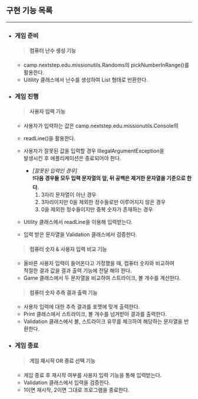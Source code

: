 ## 구현 기능 목록

---

- ### 게임 준비
  > #### 컴퓨터 난수 생성 기능
    - camp.nextstep.edu.missionutils.Randoms의 pickNumberInRange()를 활용한다.
    - Uitility 클래스에서 난수를 생성하여 List<Integer> 형태로 반환한다.
- ### 게임 진행
  > #### 사용자 입력 기능
    - 사용자가 입력하는 값은 camp.nextstep.edu.missionutils.Console의
    - readLine()을 활용한다.
    - 사용자가 잘못된 값을 입력할 경우 IllegalArgumentException을 <br>
      발생시킨 후 애플리케이션은 종료되어야 한다.
      - _[잘못된 입력인 경우]_ <br>
      ❗️**다음 경우들 모두 입력 문자열의 앞, 뒤 공백은 제거한 문자열을 기준으로 한다.**
        1. 3자리 문자열이 아닌 경우
        2. 3자리이지만 0을 제외한 정수들로만 이루어지지 않은 경우
        3. 0을 제외한 정수들이지만 중복 숫자가 존재하는 경우
        
    - Utility 클래스에서 readLine을 이용해 입력받는다.
    - 입력 받은 문자열을 Validation 클래스에서 검증한다.
  > #### 컴퓨터 숫자 & 사용자 입력 비교 기능
    - 올바른 사용자 입력이 들어온다고 가정했을 때, 컴퓨터 숫자와 비교하여 <br>
      적절한 결과 값을 결과 출력 기능에 전달 해야 한다.
    - Game 클래스에서 두 문자열을 비교하여 스트라이크, 볼 개수를 계산한다.
  > #### 컴퓨터 숫자 추측 결과 출력 기능
    - 사용자 입력에 대한 추측 결과를 포맷에 맞게 출력한다.
    - Print 클래스에서 스트라이크, 볼 개수를 넘겨받아 결과를 출력한다.
    - Validation 클래스에서 볼, 스트라이크 유무를 체크하여 해당하는 문자열을 반환한다.
- ### 게임 종료
  > #### 게임 재시작 OR 종료 선택 기능
    - 게임 종료 후 재시작 여부를 사용자 입력 기능을 통해 입력받는다.
    - Validation 클래스에서 입력을 검증한다.
    - 1이면 재시작, 2이면 그대로 프로그램을 종료한다.

